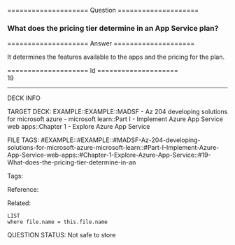 ==================== Question ====================  

### What does the pricing tier determine in an App Service plan?  

==================== Answer ====================  

It determines the features available to the apps and the pricing for the plan.

==================== Id ====================  
19

---

DECK INFO

TARGET DECK: EXAMPLE::EXAMPLE::MADSF - Az 204 developing solutions for microsoft azure - microsoft learn::Part I - Implement Azure App Service web apps::Chapter 1 - Explore Azure App Service

FILE TAGS: #EXAMPLE::#EXAMPLE::#MADSF-Az-204-developing-solutions-for-microsoft-azure-microsoft-learn::#Part-I-Implement-Azure-App-Service-web-apps::#Chapter-1-Explore-Azure-App-Service::#19-What-does-the-pricing-tier-determine-in-an

Tags:

Reference:

Related:

```dataview
LIST
where file.name = this.file.name
```

QUESTION STATUS: Not safe to store
